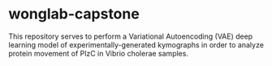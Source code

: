 # wonglab-capstone

This repository serves to perform a Variational Autoencoding (VAE) deep learning model of experimentally-generated kymographs in order to analyze protein movement of PlzC in Vibrio cholerae samples. 
